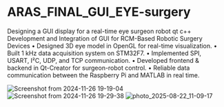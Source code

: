 # ARAS_FINAL_GUI_EYE-surgery
Designing a GUI display for a real-time eye surgeon robot qt c++
Development and Integration of GUI for RCM-Based Robotic Surgery Devices
• Designed 3D eye model in OpenGL for real-time visualization.
• Built 1 kHz data acquisition system on STM32F7.
• Implemented SPI, USART, I²C, UDP, and TCP communication.
• Developed frontend & backend in Qt-Creator for surgeon-robot control.
• Reliable data communication between the Raspberry Pi and MATLAB in real time.

![Screenshot from 2024-11-26 19-19-04](https://github.com/user-attachments/assets/1e37a752-5f27-4f73-af28-fa4801af5134)
![Screenshot from 2024-11-26 19-29-38](https://github.com/user-attachments/assets/cc38afa7-778c-4a63-be44-635a29ec760f)
![photo_2025-08-22_11-09-17](https://github.com/user-attachments/assets/0febade7-738e-4af9-a88c-30b51de5c010)
